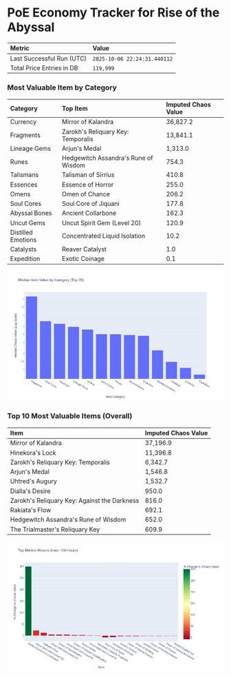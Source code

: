 # PoE Economy Tracker for Rise of the Abyssal

<!-- START_MAINTENANCE -->
| Metric | Value |
|:---|:---|
| Last Successful Run (UTC) | `2025-10-06 22:24:31.440112` |
| Total Price Entries in DB | `119,999` |

<!-- END_MAINTENANCE -->

<!-- START_DATAFRAME_DEBUG -->
<!-- END_DATAFRAME_DEBUG -->

<!-- START_CATEGORY_ANALYSIS -->
### Most Valuable Item by Category
| Category | Top Item | Imputed Chaos Value |
| :--- | :--- | :--- |
| Currency | Mirror of Kalandra | 36,827.2 |
| Fragments | Zarokh's Reliquary Key: Temporalis | 13,841.1 |
| Lineage Gems | Arjun's Medal | 1,313.0 |
| Runes | Hedgewitch Assandra's Rune of Wisdom | 754.3 |
| Talismans | Talisman of Sirrius | 410.8 |
| Essences | Essence of Horror | 255.0 |
| Omens | Omen of Chance | 206.2 |
| Soul Cores | Soul Core of Jiquani | 177.8 |
| Abyssal Bones | Ancient Collarbone | 162.3 |
| Uncut Gems | Uncut Spirit Gem (Level 20) | 120.9 |
| Distilled Emotions | Concentrated Liquid Isolation | 10.2 |
| Catalysts | Reaver Catalyst | 1.0 |
| Expedition | Exotic Coinage | 0.1 |


![Category Analysis Chart](charts/category_analysis.png)
<!-- END_ANALYSIS -->

<!-- START_ANALYSIS -->
### Top 10 Most Valuable Items (Overall)
| Item | Imputed Chaos Value |
| :--- | :--- |
| Mirror of Kalandra | 37,196.9 |
| Hinekora's Lock | 11,396.8 |
| Zarokh's Reliquary Key: Temporalis | 6,342.7 |
| Arjun's Medal | 1,546.8 |
| Uhtred's Augury | 1,532.7 |
| Dialla's Desire | 950.0 |
| Zarokh's Reliquary Key: Against the Darkness | 816.0 |
| Rakiata's Flow | 692.1 |
| Hedgewitch Assandra's Rune of Wisdom | 652.0 |
| The Trialmaster's Reliquary Key | 609.9 |


![Market Movers Chart](charts/market_movers.png)
<!-- END_ANALYSIS -->
